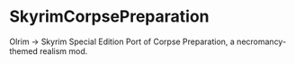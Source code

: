 # SkyrimCorpsePreparation
Olrim -> Skyrim Special Edition Port of Corpse Preparation, a necromancy-themed realism mod.
